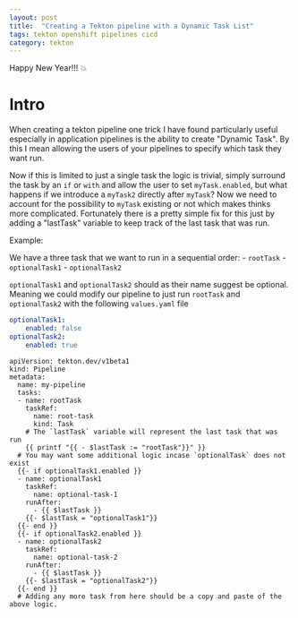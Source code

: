 ```yaml
---
layout: post
title:  "Creating a Tekton pipeline with a Dynamic Task List"
tags: tekton openshift pipelines cicd
category: tekton
---
```


Happy New Year!!! :boom:

# Intro

When creating a tekton pipeline one trick I have found particularly useful especially in application pipelines is the ability to create "Dynamic Task". By this I mean allowing the users of your pipelines to specify which task they want run. 

Now if this is limited to just a single task the logic is trivial, simply surround the task by an `if` or `with` and allow the user to set `myTask.enabled`, but what happens if we introduce a `myTask2` directly after `myTask`? Now we need to account for the possibility to `myTask` existing or not which makes thinks more complicated. Fortunately there is a pretty simple fix for this just by adding a "lastTask" variable to keep track of the last task that was run.


Example:

We have a three task that we want to run in a sequential order:
    - `rootTask`
    - `optionalTask1`
    - `optionalTask2`

`optionalTask1` and `optionalTask2` should as their name suggest be optional. Meaning we could modify our pipeline to just run `rootTask` and `optionalTask2` with the following `values.yaml` file

``` yaml
optionalTask1:
    enabled: false
optionalTask2:
    enabled: true
```

```
apiVersion: tekton.dev/v1beta1
kind: Pipeline
metadata:
  name: my-pipeline
  tasks:
  - name: rootTask
    taskRef:
      name: root-task
      kind: Task
    # The `lastTask` variable will represent the last task that was run
    {{ printf "{{ - $lastTask := "rootTask"}}" }} 
  # You may want some additional logic incase `optionalTask` does not exist
  {{- if optionalTask1.enabled }}
  - name: optionalTask1
    taskRef:
      name: optional-task-1
    runAfter:
      - {{ $lastTask }}
    {{- $lastTask = "optionalTask1"}}
  {{- end }}
  {{- if optionalTask2.enabled }}
  - name: optionalTask2
    taskRef:
      name: optional-task-2
    runAfter:
      - {{ $lastTask }}
    {{- $lastTask = "optionalTask2"}}
  {{- end }}
  # Adding any more task from here should be a copy and paste of the above logic.
```
